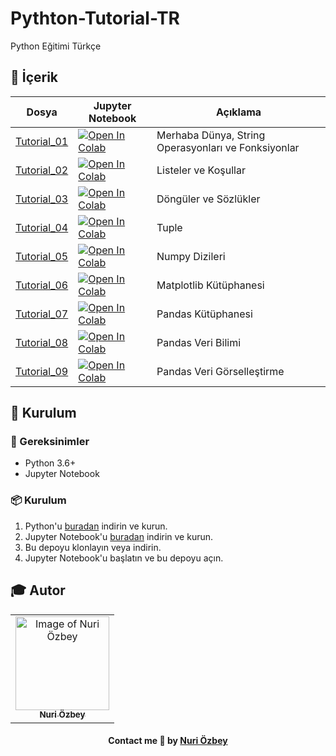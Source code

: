 # Pythton-Tutorial-TR

Python Eğitimi Türkçe

## :pushpin: İçerik

<table>
   <thead>
      <tr>
         <th>Dosya</th>
         <th>Jupyter Notebook</th>
         <th>Açıklama</th>
      </tr>
   </thead>
   <tbody>
      <tr>
         <td><a href="https://github.com/nozbey/Python-Training-TR/blob/main/Tutorial_01%20-%20Hello%20World%20%26%20Strings%20%26%20Functions.ipynb">Tutorial_01</a></td>
         <td><a target="_blank" href="https://colab.research.google.com/github/nozbey/Python-Training-TR/blob/main/Tutorial_01%20-%20Hello%20World%20%26%20Strings%20%26%20Functions.ipynb">
  <img src="https://colab.research.google.com/assets/colab-badge.svg" alt="Open In Colab"/>
</a></td>
         <td>Merhaba Dünya, String Operasyonları ve Fonksiyonlar</td>
      </tr>
      <tr>
         <td><a href="https://github.com/nozbey/Python-Training-TR/blob/main/Tutorial_02%20-%20Lists%20%26%20Conditions.ipynb">Tutorial_02</a></td>
         <td><a target="_blank" href="https://colab.research.google.com/github/nozbey/Python-Training-TR/blob/main/Tutorial_02%20-%20Lists%20%26%20Conditions.ipynb">
  <img src="https://colab.research.google.com/assets/colab-badge.svg" alt="Open In Colab"/>
</a></td>
         <td>Listeler ve Koşullar </td>
      </tr>
    <tr>
            <td><a href="https://github.com/nozbey/Python-Training-TR/blob/main/Tutorial_03%20-%20Loops%20%26%20Dictionaries.ipynb">Tutorial_03</a></td>
            <td><a target="_blank" href="https://colab.research.google.com/github/nozbey/Python-Training-TR/blob/main/Tutorial_03%20-%20Loops%20%26%20Dictionaries.ipynb">
<img src="https://colab.research.google.com/assets/colab-badge.svg" alt="Open In Colab"/>
</a></td>
                <td>Döngüler ve Sözlükler</td>
        </tr>
            <tr>
                 <td><a href="https://github.com/nozbey/Python-Training-TR/blob/main/Tutorial_04%20-%20Tuples.ipynb">Tutorial_04</a></td>
                    <td><a target="_blank" href="https://colab.research.google.com/github/nozbey/Python-Training-TR/blob/main/Tutorial_04%20-%20Tuples.ipynb">
        <img src="https://colab.research.google.com/assets/colab-badge.svg" alt="Open In Colab"/>
        </a></td>
                        <td>Tuple</td>
                    </tr>
                    <tr>
                        <td><a href="https://github.com/nozbey/Python-Training-TR/blob/main/Tutorial_05%20-%20Numpy%20Arrays.ipynb">Tutorial_05</a></td>
                            <td><a target="_blank" href="https://colab.research.google.com/github/nozbey/Python-Training-TR/blob/main/Tutorial_05%20-%20Numpy%20Arrays.ipynb">
            <img src="https://colab.research.google.com/assets/colab-badge.svg" alt="Open In Colab"/>
            </a></td>
                                <td>Numpy Dizileri</td>
                            </tr>
                            <tr>
                                <td><a href="https://github.com/nozbey/Python-Training-TR/blob/main/Tutorial_06%20-%20matplotlib.ipynb"
                                    >Tutorial_06</a></td>
                                    <td><a target="_blank" href="https://colab.research.google.com/github/nozbey/Python-Training-TR/blob/main/Tutorial_06%20-%20matplotlib.ipynb">
                    <img src="https://colab.research.google.com/assets/colab-badge.svg" alt="Open In Colab"/>
                    </a></td>
                                        <td>Matplotlib Kütüphanesi</td>
                                    </tr>
                                    <tr>
                                        <td><a href="https://github.com/nozbey/Python-Training-TR/blob/main/Tutorial_07%20-%20Pandas.ipynb"
                                            >Tutorial_07</a></td>
                                            <td><a target="_blank" href="https://colab.research.google.com/github/nozbey/Python-Training-TR/blob/main/Tutorial_07%20-%20Pandas.ipynb">
                        <img src="https://colab.research.google.com/assets/colab-badge.svg" alt="Open In Colab"/>
                        </a></td>
                                                <td>Pandas Kütüphanesi</td>
                                            </tr>
                                            <tr>
                                                <td><a href="https://github.com/nozbey/Python-Training-TR/blob/main/Tutorial_08%20-%20Pandas%20%20Data%20Science.ipynb"
                                                    >Tutorial_08</a></td>
                                                    <td><a target="_blank" href="https://colab.research.google.com/github/nozbey/Python-Training-TR/blob/main/Tutorial_08%20-%20Pandas%20%20Data%20Science.ipynb">
                                <img src="https://colab.research.google.com/assets/colab-badge.svg" alt="Open In Colab"/>
                                </a></td>
                                                        <td>Pandas Veri Bilimi</td>
                                                    </tr>
                                                    <tr>
                                                        <td><a href="https://github.com/nozbey/Python-Training-TR/blob/main/Tutorial_09%20-%20Pandas%20%20Data%20Visualization.ipynb"
                                                            >Tutorial_09</a></td>
                                                            <td><a target="_blank" href="https://colab.research.google.com/github/nozbey/Python-Training-TR/blob/main/Tutorial_09%20-%20Pandas%20%20Data%20Visualization.ipynb">
                                    <img src="https://colab.research.google.com/assets/colab-badge.svg" alt="Open In Colab"/>
                                </a></td>
                                <td>Pandas Veri Görselleştirme</td>

   </tbody>
</table>

## :rocket: Kurulum

### :hammer: Gereksinimler

- Python 3.6+
- Jupyter Notebook

### :package: Kurulum

1. Python'u [buradan](https://www.python.org/downloads/) indirin ve kurun.
2. Jupyter Notebook'u [buradan](https://jupyter.org/install) indirin ve kurun.
3. Bu depoyu klonlayın veya indirin.
4. Jupyter Notebook'u başlatın ve bu depoyu açın.

## :mortar_board: Autor

<table align="center">
    <tr>
        <td align="center">
            <a href="https://github.com/nuriozbey">
                <img src="https://avatars2.githubusercontent.com/u/60048274?s=460&u=a7f56af7dbe7d6338401d5b256fba528d8f0400b&v=4" width="150px;" alt="Image of Nuri Özbey" />
                <br />
                <sub><b>Nuri Özbey</b></sub>
            </a>
        </td>    
    </tr>
</table>
<h4 align="center">
   Contact me 💜 by  <a href="https://www.linkedin.com/in/nuriozbey/" target="_blank"> Nuri Özbey </a>
</h4>
